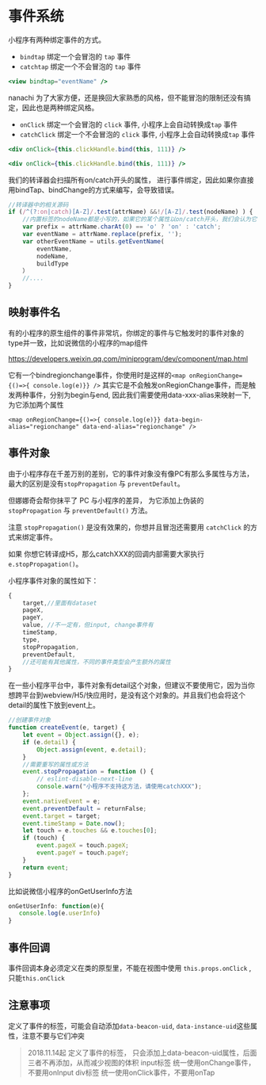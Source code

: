 # 事件系统

小程序有两种绑定事件的方式。

- `bindtap` 绑定一个会冒泡的 `tap` 事件
- `catchtap` 绑定一个不会冒泡的 `tap` 事件

```jsx
<view bindtap="eventName" />
```

nanachi 为了大家方便，还是换回大家熟悉的风格，但不能冒泡的限制还没有搞定，因此也是两种绑定风格。

- `onClick` 绑定一个会冒泡的 `click` 事件, 小程序上会自动转换成`tap` 事件
- `catchClick` 绑定一个不会冒泡的 `click` 事件, 小程序上会自动转换成`tap` 事件

```jsx
<div onClick={this.clickHandle.bind(this, 111)} />
```

```jsx
<div onClick={this.clickHandle.bind(this, 111)} />
```

我们的转译器会扫描所有on/catch开头的属性， 进行事件绑定，因此如果你直接用bindTap、bindChange的方式来编写，会导致错误。

```javascript
//转译器中的相关源码
if (/^(?:on|catch)[A-Z]/.test(attrName) &&!/[A-Z]/.test(nodeName) ) {
    //内置标签的nodeName都是小写的，如果它的某个属性以on/catch开头，我们会认为它可能是事件
    var prefix = attrName.charAt(0) == 'o' ? 'on' : 'catch';
    var eventName = attrName.replace(prefix, '');
    var otherEventName = utils.getEventName(
        eventName,
        nodeName,
        buildType
    ）
    //....
}
```

## 映射事件名

有的小程序的原生组件的事件非常坑，你绑定的事件与它触发时的事件对象的type并一致，比如说微信的小程序的map组件

https://developers.weixin.qq.com/miniprogram/dev/component/map.html

它有一个bindregionchange事件，你使用时是这样的`<map onRegionChange={()=>{ console.log(e)}} />`
其实它是不会触发onRegionChange事件，而是触发两种事件，分别为begin与end, 因此我们需要使用data-xxx-alias来映射一下, 为它添加两个属性

`<map onRegionChange={()=>{ console.log(e)}} data-begin-alias="regionchange" data-end-alias="regionchange" />`


## 事件对象

由于小程序存在千差万别的差别，它的事件对象没有像PC有那么多属性与方法，最大的区别是没有`stopPropagation` 与 `preventDefault`。

但娜娜奇会帮你抹平了 PC 与小程序的差异， 为它添加上伪装的 `stopPropagation` 与 `preventDefault()` 方法。

注意 `stopPropagation()` 是没有效果的，你想并且冒泡还需要用 `catchClick` 的方式来绑定事件。

如果 你想它转译成H5，那么catchXXX的回调内部需要大家执行 `e.stopPropagation()`。

小程序事件对象的属性如下：

```jsx
{
    target,//里面有dataset
    pageX,
    pageY,
    value, //不一定有，但input, change事件有
    timeStamp,
    type,
    stopPropagation,
    preventDefault,
    //还可能有其他属性，不同的事件类型会产生额外的属性
}
```
在一些小程序平台中，事件对象有detail这个对象，但建议不要使用它，因为当你想跨平台到webview/H5/快应用时，是没有这个对象的。并且我们也会将这个detail的属性下放到event上。

```javascript
//创建事件对象
function createEvent(e, target) {
    let event = Object.assign({}, e);
    if (e.detail) {
        Object.assign(event, e.detail);
    }
    //需要重写的属性或方法
    event.stopPropagation = function () {
        // eslint-disable-next-line
        console.warn("小程序不支持这方法，请使用catchXXX");
    };
    event.nativeEvent = e;
    event.preventDefault = returnFalse;
    event.target = target;
    event.timeStamp = Date.now();
    let touch = e.touches && e.touches[0];
    if (touch) {
        event.pageX = touch.pageX;
        event.pageY = touch.pageY;
    }
    return event;
}
```
比如说微信小程序的onGetUserInfo方法

```javascript
onGetUserInfo: function(e){
   console.log(e.userInfo)
}
```

## 事件回调

事件回调本身必须定义在类的原型里，不能在视图中使用 `this.props.onClick` ,只能`this.onClick`

## 注意事项

定义了事件的标签，可能会自动添加`data-beacon-uid`, `data-instance-uid`这些属性，注意不要与它们冲突

> 2018.11.14起 定义了事件的标签， 只会添加上data-beacon-uid属性，后面三者不再添加，从而减少视图的体积
> input标签 统一使用onChange事件，不要用onInput
> div标签 统一使用onClick事件，不要用onTap